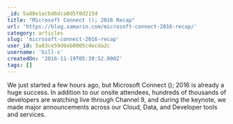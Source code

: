 ```yaml
---
_id: 5a88e1acbd6dca0d5f0d2154
title: "Microsoft Connect (); 2016 Recap"
url: 'https://blog.xamarin.com/microsoft-connect-2016-recap/'
category: articles
slug: 'microsoft-connect-2016-recap'
user_id: 5a83ce59d6eb0005c4ecda2c
username: 'bill-s'
createdOn: '2016-11-19T05:39:52.000Z'
tags: []
---
```


We just started a few hours ago, but Microsoft Connect (); 2016 is already a huge success. In addition to our onsite attendees, hundreds of thousands of developers are watching live through Channel 9, and during the keynote, we made major announcements across our Cloud, Data, and Developer tools and services.
